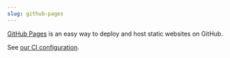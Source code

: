```yaml
---
slug: github-pages
---
```


[GitHub Pages](https://pages.github.com/) is an easy way to deploy and host static websites on GitHub.

See [our CI configuration](https://github.com/tarc/emanote-template/blob/main/.github/workflows/publish.yaml).
